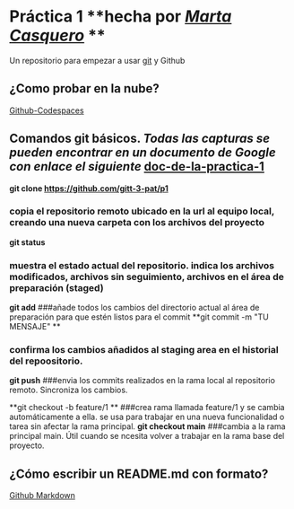 # Práctica 1 **hecha por <ins>_Marta Casquero_</ins> ** 

Un repositorio para empezar a usar [git](https://git-scm.com/) y Github

## ¿Como probar en la nube?

[Github-Codespaces](https://github.com/features/codespaces)

## Comandos git básicos. ***Todas las capturas se pueden encontrar en un documento de Google con enlace el siguiente*** [doc-de-la-practica-1](https://docs.google.com/document/d/1KuS_bCljfeKOwIp8GDpETYFw2ZiUqJ0Vf0PMfUawdmE/edit?tab=t.0)

**git clone https://github.com/gitt-3-pat/p1**
### copia el repositorio remoto ubicado en la url al equipo local, creando una nueva carpeta con los archivos del proyecto 
**git status**
### muestra el estado actual del repositorio. indica los archivos modificados, archivos sin seguimiento, archivos en el área de preparación (staged) 
**git add**
###añade todos los cambios del directorio actual al área de preparación para que estén listos para el commit 
**git commit -m "TU MENSAJE" **
### confirma los cambios añadidos al staging area en el historial del repoositorio. 
**git push**
###envia los commits realizados en la rama local al repositorio remoto. Sincroniza los cambios. 

**git checkout -b feature/1 **
###crea rama llamada feature/1 y se cambia automáticamente a ella. se usa para trabajar en una nueva funcionalidad o tarea sin afectar la rama principal. 
**git checkout main**
###cambia a la rama principal main. Útil cuando se ncesita volver a trabajar en la rama base del proyecto. 


## ¿Cómo escribir un README.md con formato?

[Github Markdown](https://docs.github.com/es/get-started/writing-on-github/getting-started-with-writing-and-formatting-on-github/basic-writing-and-formatting-syntax)